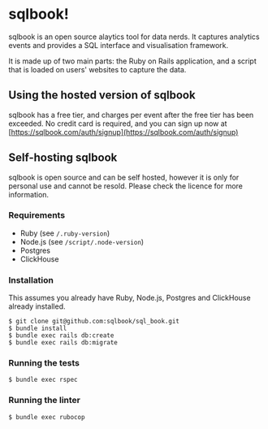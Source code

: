 # sqlbook!

sqlbook is an open source alaytics tool for data nerds. It captures analytics events and provides a SQL interface and visualisation framework.

It is made up of two main parts: the Ruby on Rails application, and a script that is loaded on users' websites to capture the data.

## Using the hosted version of sqlbook

sqlbook has a free tier, and charges per event after the free tier has been exceeded. No credit card is required, and you can sign up now at [https://sqlbook.com/auth/signup](https://sqlbook.com/auth/signup)


## Self-hosting sqlbook

sqlbook is open source and can be self hosted, however it is only for personal use and cannot be resold. Please check the licence for more information.

### Requirements

- Ruby (see `/.ruby-version`)
- Node.js (see `/script/.node-version`)
- Postgres
- ClickHouse

### Installation

This assumes you already have Ruby, Node.js, Postgres and ClickHouse already installed.

```
$ git clone git@github.com:sqlbook/sql_book.git
$ bundle install
$ bundle exec rails db:create
$ bundle exec rails db:migrate
```

### Running the tests

```
$ bundle exec rspec
```

### Running the linter

```
$ bundle exec rubocop
```
